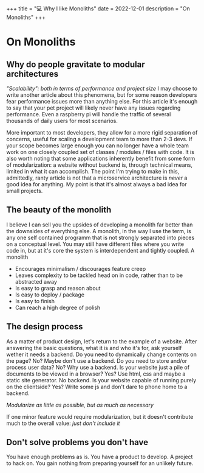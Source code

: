 +++
title = "💻 Why I like Monoliths"
date = 2022-12-01
description = "On Monoliths"
+++

# On Monoliths

## Why do people gravitate to modular architectures

_"Scalability": both in terms of performance and project size_
I may choose to write another article about this phenomena, but for some reason developers fear performance issues more than anything else.
For this article it's enough to say that your pet project will likely never have any issues regarding performance.
Even a raspberry pi will handle the traffic of several thousands of daily users for most scenarios.

More important to most developers, they allow for a more rigid separation of concerns, useful for scaling a development team to more than 2-3 devs.
If your scope becomes large enough you can no longer have a whole team work on one closely coupled set of classes / modules / files with code.
It is also worth noting that some applications inherently benefit from some form of modularization: a website without backend is, through technical means, limited in what it can accomplish.
The point I'm trying to make in this, admittedly, ranty article is not that a microservice architecture is _never_ a good idea for anything.
My point is that it's almost always a bad idea for small projects.

## The beauty of the monolith

I believe I can sell you the upsides of developing a monolith far better than the downsides of everything else.
A monolith, in the way I use the term, is any one self contained programm that is not strongly separated into pieces on a conceptual level.
You may still have different files where you write code in, but at it's core the system is interdependent and tightly coupled.
A monolith
- Encourages minimalism / discourages feature creep
- Leaves complexity to be tackled head on in code, rather than to be abstracted away
- Is easy to grasp and reason about
- Is easy to deploy / package
- Is easy to finish
- Can reach a high degree of polish

## The design process

As a matter of product design, let's return to the example of a website.
After answering the basic questions, what it is and who it's for, ask yourself wether it needs a backend.
Do you need to dynamically change contents on the page? No? Maybe don't use a backend.
Do you need to store and/or process user data? No? Why use a backend.
Is your website just a pile of documents to be viewed in a browser? Yes? Use html, css and maybe a static site generator. No backend.
Is your website capable of running purely on the clientside? Yes? Write some js and don't dare to phone home to a backend.

*Modularize as little as possible, but as much as necessary*

If one minor feature would require modularization, but it doesn't contribute much to the overall value: *just don't include it*

## Don't solve problems you don't have

You have enough problems as is. You have a product to develop. A project to hack on.
You gain nothing from preparing yourself for an unlikely future.
